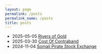 ```yaml
---
layout: page
permalink: /posts
permalink_name: /posts
title: posts
---
```


- 2025-05-05 [Rivers of Gold](/2025/05/05/rivers-of-gold.html)
- 2025-03-30 [Cost Of Contraband](/2025/03/30/cost-of-contraband.html)
- 2024-11-04 [Somali Pirate Stock Exchange](/2024/11/04/somali-pirate-stock-exchange.html)
  
